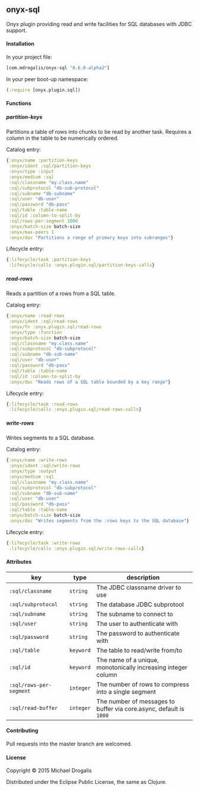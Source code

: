 ## onyx-sql

Onyx plugin providing read and write facilities for SQL databases with JDBC support.

#### Installation

In your project file:

```clojure
[com.mdrogalis/onyx-sql "0.6.0-alpha2"]
```

In your peer boot-up namespace:

```clojure
(:require [onyx.plugin.sql])
```

#### Functions

##### partition-keys

Partitions a table of rows into chunks to be read by another task. Requires a column in the table to be numerically ordered.

Catalog entry:

```clojure
{:onyx/name :partition-keys
 :onyx/ident :sql/partition-keys
 :onyx/type :input
 :onyx/medium :sql
 :sql/classname "my.class.name"
 :sql/subprotocol "db-sub-protocol"
 :sql/subname "db-subname"
 :sql/user "db-user"
 :sql/password "db-pass"
 :sql/table :table-name
 :sql/id :column-to-split-by
 :sql/rows-per-segment 1000
 :onyx/batch-size batch-size
 :onyx/max-peers 1
 :onyx/doc "Partitions a range of primary keys into subranges"}
```

Lifecycle entry:

```clojure
{:lifecycle/task :partition-keys
 :lifecycle/calls :onyx.plugin.sql/partition-keys-calls}
```

##### read-rows

Reads a partition of a rows from a SQL table.

Catalog entry:

```clojure
{:onyx/name :read-rows
 :onyx/ident :sql/read-rows
 :onyx/fn :onyx.plugin.sql/read-rows
 :onyx/type :function
 :onyx/batch-size batch-size
 :sql/classname "my.class.name"
 :sql/subprotocol "db-subprotocol"
 :sql/subname "db-sub-name"
 :sql/user "db-user"
 :sql/password "db-pass"
 :sql/table :table-name
 :sql/id :column-to-split-by
 :onyx/doc "Reads rows of a SQL table bounded by a key range"}
```

Lifecycle entry:

```clojure
{:lifecycle/task :read-rows
 :lifecycle/calls :onyx.plugin.sql/read-rows-calls}
```

##### write-rows

Writes segments to a SQL database.

Catalog entry:

```clojure
{:onyx/name :write-rows
 :onyx/ident :sql/write-rows
 :onyx/type :output
 :onyx/medium :sql
 :sql/classname "my.class.name"
 :sql/subprotocol "db-subprotocol"
 :sql/subname "db-sub-name"
 :sql/user "db-user"
 :sql/password "db-pass"
 :sql/table :table-name
 :onyx/batch-size batch-size
 :onyx/doc "Writes segments from the :rows keys to the SQL database"}
```

Lifecycle entry:

```clojure
{:lifecycle/task :write-rows
 :lifecycle/calls :onyx.plugin.sql/write-rows-calls}
```

#### Attributes

|key                     | type      | description
|------------------------|-----------|------------
|`:sql/classname`        | `string`  | The JDBC classname driver to use
|`:sql/subprotocol`      | `string`  | The database JDBC subprotool
|`:sql/subname`          | `string`  | The subname to connect to
|`:sql/user`             | `string`  | The user to authenticate with
|`:sql/password`         | `string`  | The password to authenticate with
|`:sql/table`            | `keyword` | The table to read/write from/to
|`:sql/id`               | `keyword` | The name of a unique, monotonically increasing integer column
|`:sql/rows-per-segment` | `integer` | The number of rows to compress into a single segment
|`:sql/read-buffer`      | `integer` | The number of messages to buffer via core.async, default is `1000`

#### Contributing

Pull requests into the master branch are welcomed.

#### License

Copyright © 2015 Michael Drogalis

Distributed under the Eclipse Public License, the same as Clojure.
